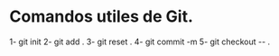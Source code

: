# Comandos utiles de Git.

1- git init 
2- git add .
3- git reset .
4- git commit -m 
5- git checkout -- .

